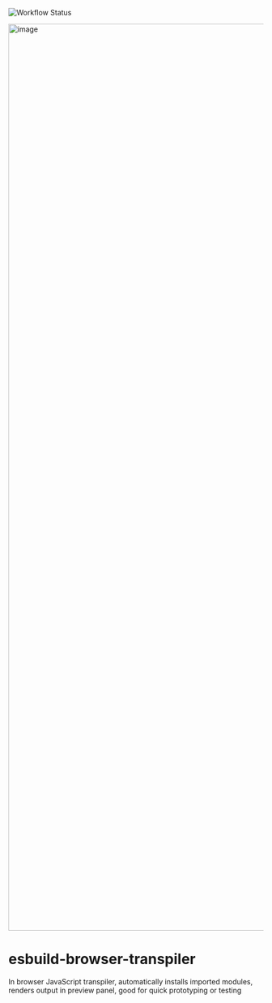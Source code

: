 ![Workflow Status](https://github.com/uxdxdev/jsenv/actions/workflows/deploy-github-pages.yml/badge.svg)

<img width="1791" alt="image" src="https://user-images.githubusercontent.com/3397660/219311388-eca552d7-8a4a-4e31-851c-08e450d9a266.png">

# esbuild-browser-transpiler

In browser JavaScript transpiler, automatically installs imported modules, renders output in preview panel, good for quick prototyping or testing
